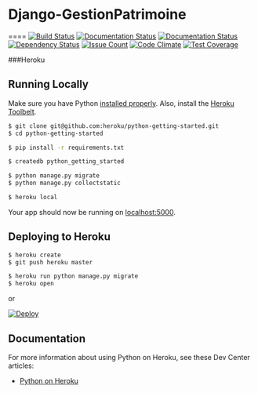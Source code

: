 # Django-GestionPatrimoine
====
[![Build Status](https://travis-ci.org/DataIsTheNewBlack/Django-GestionPatrimoine.svg?branch=master)](https://travis-ci.org/DataIsTheNewBlack/Django-GestionPatrimoine)
[![Documentation Status](https://readthedocs.org/projects/django-gestionpatrimoine/badge/?version=doc-dev)](http://django-gestionpatrimoine.readthedocs.io/en/doc-dev/)
[![Documentation Status](https://readthedocs.org/projects/django-gestionpatrimoine/badge/?version=doc-user)](http://django-gestionpatrimoine.readthedocs.io/en/doc-user/)
[![Dependency Status](https://gemnasium.com/badges/github.com/DataIsTheNewBlack/Django-GestionPatrimoine.svg)](https://gemnasium.com/github.com/DataIsTheNewBlack/Django-GestionPatrimoine)
[![Issue Count](https://codeclimate.com/repos/5810b7524ccb3e715a0019ff/badges/817135e63224b27e518a/issue_count.svg)](https://codeclimate.com/repos/5810b7524ccb3e715a0019ff/feed)
[![Code Climate](https://codeclimate.com/repos/5810b7524ccb3e715a0019ff/badges/817135e63224b27e518a/gpa.svg)](https://codeclimate.com/repos/5810b7524ccb3e715a0019ff/feed)
[![Test Coverage](https://codeclimate.com/repos/5810b7524ccb3e715a0019ff/badges/817135e63224b27e518a/coverage.svg)](https://codeclimate.com/repos/5810b7524ccb3e715a0019ff/coverage)

###Heroku


## Running Locally

Make sure you have Python [installed properly](http://install.python-guide.org).  Also, install the [Heroku Toolbelt](https://toolbelt.heroku.com/).

```sh
$ git clone git@github.com:heroku/python-getting-started.git
$ cd python-getting-started

$ pip install -r requirements.txt

$ createdb python_getting_started

$ python manage.py migrate
$ python manage.py collectstatic

$ heroku local
```

Your app should now be running on [localhost:5000](http://localhost:5000/).

## Deploying to Heroku

```sh
$ heroku create
$ git push heroku master

$ heroku run python manage.py migrate
$ heroku open
```
or

[![Deploy](https://www.herokucdn.com/deploy/button.png)](https://heroku.com/deploy)

## Documentation

For more information about using Python on Heroku, see these Dev Center articles:

- [Python on Heroku](https://devcenter.heroku.com/categories/python)
